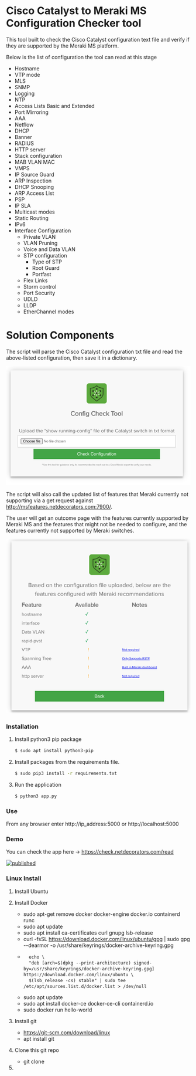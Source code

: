# Cisco Catalyst to Meraki MS Configuration Checker tool
This tool built to check the Cisco Catalyst configuration text file and verify if they are supported by the Meraki MS platform.

Below is the list of configuration the tool can read at this stage
- Hostname
- VTP mode
- MLS
- SNMP
- Logging
- NTP
- Access Lists Basic and Extended
- Port Mirroring
- AAA
- Netflow
- DHCP
- Banner
- RADIUS
- HTTP server
- Stack configuration
- MAB VLAN MAC
- VMPS
- IP Source Guard
- ARP Inspection
- DHCP Snooping
- ARP Access List
- PSP
- IP SLA
- Multicast modes
- Static Routing
- IPv6
- Interface Configuration
	- Private VLAN
	- VLAN Pruning
	- Voice and Data VLAN
	- STP configuration
		- Type of STP
		- Root Guard
		- Portfast
	- Flex Links
	- Storm control
	- Port Security
	- UDLD
	- LLDP
	- EtherChannel modes

# Solution Components

<Put the photo of High Level Diagram>
  
The script will parse the Cisco Catalyst configuration txt file and read the above-listed configuration, then save it in a dictionary. 

![](static/Upload_Cat_Config_UI.png)
  
The script will also call the updated list of features that Meraki currently not supporting via a get request against http://msfeatures.netdecorators.com:7900/. 

The user will get an outcome page with the features currently supported by Meraki MS and the features that might not be needed to configure, and the features currently not supported by Meraki switches.

![](static/Sample_Check_Result_UI.png)


### Installation

1. Install python3 pip package
    ```bash
    $ sudo apt install python3-pip
    ```
2. Install packages from the requirements file.
    ```bash
   $ sudo pip3 install -r requirements.txt
    ```
3. Run the application 
    ```bash
   $ python3 app.py
    ```
    
### Use

From any browser enter http://ip_address:5000 or http://localhost:5000

### Demo

You can check the app here -> https://check.netdecorators.com/read

[![published](https://static.production.devnetcloud.com/codeexchange/assets/images/devnet-published.svg)](https://developer.cisco.com/codeexchange/github/repo/fadysharobeem/Catalyst_2_Meraki_Config_Checker)



### Linux Install
1. Install Ubuntu
2. Install Docker
	- sudo apt-get remove docker docker-engine docker.io containerd runc
	- sudo apt update
	- sudo apt install ca-certificates curl gnupg lsb-release
	- curl -fsSL https://download.docker.com/linux/ubuntu/gpg | sudo gpg --dearmor -o /usr/share/keyrings/docker-archive-keyring.gpg
	- 
			echo \
			"deb [arch=$(dpkg --print-architecture) signed-by=/usr/share/keyrings/docker-archive-keyring.gpg] https://download.docker.com/linux/ubuntu \
			$(lsb_release -cs) stable" | sudo tee /etc/apt/sources.list.d/docker.list > /dev/null
	- sudo apt update
	- sudo apt install docker-ce docker-ce-cli containerd.io
	- sudo docker run hello-world

3. Install git
	- https://git-scm.com/download/linux
	- apt install git
4. Clone this git repo
	- git clone 
5. 